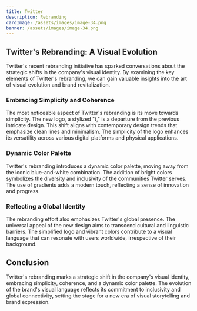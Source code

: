 ```yaml
---
title: Twitter
description: Rebranding
cardImage: /assets/images/image-34.png
banner: /assets/images/image-34.png
---
```


## Twitter's Rebranding: A Visual Evolution

Twitter's recent rebranding initiative has sparked conversations about the strategic shifts in the company's visual identity. By examining the key elements of Twitter's rebranding, we can gain valuable insights into the art of visual evolution and brand revitalization.

### Embracing Simplicity and Coherence

The most noticeable aspect of Twitter's rebranding is its move towards simplicity. The new logo, a stylized "t," is a departure from the previous intricate design. This shift aligns with contemporary design trends that emphasize clean lines and minimalism. The simplicity of the logo enhances its versatility across various digital platforms and physical applications.

### Dynamic Color Palette

Twitter's rebranding introduces a dynamic color palette, moving away from the iconic blue-and-white combination. The addition of bright colors symbolizes the diversity and inclusivity of the communities Twitter serves. The use of gradients adds a modern touch, reflecting a sense of innovation and progress.

### Reflecting a Global Identity

The rebranding effort also emphasizes Twitter's global presence. The universal appeal of the new design aims to transcend cultural and linguistic barriers. The simplified logo and vibrant colors contribute to a visual language that can resonate with users worldwide, irrespective of their background.

## Conclusion

Twitter's rebranding marks a strategic shift in the company's visual identity, embracing simplicity, coherence, and a dynamic color palette. The evolution of the brand's visual language reflects its commitment to inclusivity and global connectivity, setting the stage for a new era of visual storytelling and brand expression.
